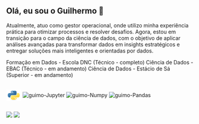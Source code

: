 ## Olá, eu sou o Guilhermo 👋


Atualmente, atuo como gestor operacional, onde utilizo minha experiência prática para otimizar processos e resolver desafios. Agora, estou em transição para o campo da ciência de dados, com o objetivo de aplicar análises avançadas para transformar dados em insights estratégicos e entregar soluções mais inteligentes e orientadas por dados.

Formação em Dados - Escola DNC (Técnico - completo)
Ciência de Dados - EBAC (Técnico - em andamento)
Ciência de Dados - Estácio de Sá (Superior - em andamento)

<div style="display: inline_block"><br>
  <img align="center" alt="guimo-Python" height="30" width="40" src="https://raw.githubusercontent.com/devicons/devicon/master/icons/python/python-original.svg">
  <img align="center" alt="guimo-Jupyter" height="30" width="40" src="https://cdn.jsdelivr.net/gh/devicons/devicon/icons/jupyter/jupyter-original-wordmark.svg" />
  <img align="center" alt="guimo-Numpy" height="30" width="40" src="https://cdn.jsdelivr.net/gh/devicons/devicon/icons/numpy/numpy-original.svg" />
  <img align="center" alt="guimo-Pandas" height="30" width="40" src="https://cdn.jsdelivr.net/gh/devicons/devicon/icons/pandas/pandas-original.svg" />
</div>

##

<div> 
  <a href = "mailto:guimovieira@gmail.com"><img src="https://img.shields.io/badge/-Gmail-%23333?style=for-the-badge&logo=gmail&logoColor=white" target="_blank"></a>
  <a href="https://www.linkedin.com/in/guilhermo-vieira-freitas-424748216" target="_blank"><img src="https://img.shields.io/badge/-LinkedIn-%230077B5?style=for-the-badge&logo=linkedin&logoColor=white" target="_blank"></a> 
</div>
